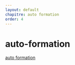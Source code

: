 ```yaml
---
layout: default
chapitre: auto formation
order: 4
---
```


<!-- note -->
# auto-formation



[auto formation](https://www.youtube.com/watch?v=D_Zs0i0tKZ4&list=PLQH1-k79HB38Kv11qcNuvMyuA0hPydK0v) 
